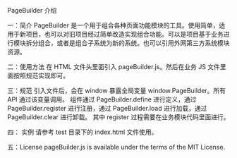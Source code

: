 PageBuilder 介绍

一：简介
PageBuilder 是一个用于组合各种页面功能模块的工具。使用简单，适用于新项目，也可以对旧项目经过简单改造实现组合功能。可以是项目基于业务进行模块拆分组合，或者是组合子系统为新的系统。也可以引用外网第三方系统模块资源。

二：使用方法
在 HTML 文件头里面引入 pageBuilder.js。然后在业务 JS 文件里面按照规范实现即可。

三：规范
引入文件后，会在 window 暴露全局变量 window.PageBuilder。所有 API 通过该变量调用。
组件通过 PageBuilder.define 进行定义，通过 PageBuilder.register 进行注册，通过 PageBuilder.load 进行加载，通过 PageBuilder.clear 进行卸载。
其中 register 过程需要在业务模块代码里面进行。

四： 实例
请参考 test 目录下的 index.html 文件使用。

五：License
pageBuilder.js is available under the terms of the MIT License.

